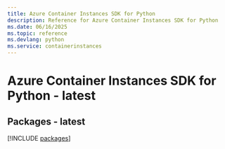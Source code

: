 ```yaml
---
title: Azure Container Instances SDK for Python
description: Reference for Azure Container Instances SDK for Python
ms.date: 06/16/2025
ms.topic: reference
ms.devlang: python
ms.service: containerinstances
---
```

# Azure Container Instances SDK for Python - latest
## Packages - latest
[!INCLUDE [packages](container-instances-index.md)]